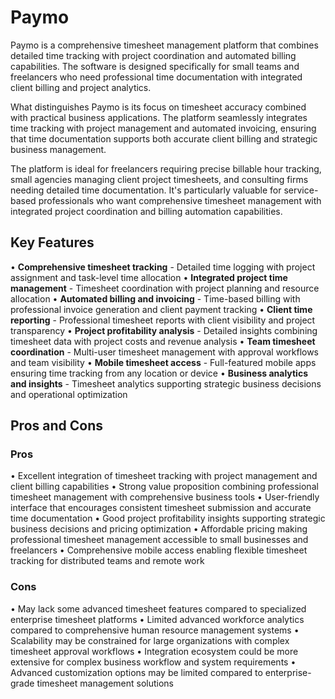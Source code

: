 # Paymo

Paymo is a comprehensive timesheet management platform that combines detailed time tracking with project coordination and automated billing capabilities. The software is designed specifically for small teams and freelancers who need professional time documentation with integrated client billing and project analytics.

What distinguishes Paymo is its focus on timesheet accuracy combined with practical business applications. The platform seamlessly integrates time tracking with project management and automated invoicing, ensuring that time documentation supports both accurate client billing and strategic business management.

The platform is ideal for freelancers requiring precise billable hour tracking, small agencies managing client project timesheets, and consulting firms needing detailed time documentation. It's particularly valuable for service-based professionals who want comprehensive timesheet management with integrated project coordination and billing automation capabilities.

## Key Features

• **Comprehensive timesheet tracking** - Detailed time logging with project assignment and task-level time allocation
• **Integrated project time management** - Timesheet coordination with project planning and resource allocation
• **Automated billing and invoicing** - Time-based billing with professional invoice generation and client payment tracking
• **Client time reporting** - Professional timesheet reports with client visibility and project transparency
• **Project profitability analysis** - Detailed insights combining timesheet data with project costs and revenue analysis
• **Team timesheet coordination** - Multi-user timesheet management with approval workflows and team visibility
• **Mobile timesheet access** - Full-featured mobile apps ensuring time tracking from any location or device
• **Business analytics and insights** - Timesheet analytics supporting strategic business decisions and operational optimization

## Pros and Cons

### Pros
• Excellent integration of timesheet tracking with project management and client billing capabilities
• Strong value proposition combining professional timesheet management with comprehensive business tools
• User-friendly interface that encourages consistent timesheet submission and accurate time documentation
• Good project profitability insights supporting strategic business decisions and pricing optimization
• Affordable pricing making professional timesheet management accessible to small businesses and freelancers
• Comprehensive mobile access enabling flexible timesheet tracking for distributed teams and remote work

### Cons
• May lack some advanced timesheet features compared to specialized enterprise timesheet platforms
• Limited advanced workforce analytics compared to comprehensive human resource management systems
• Scalability may be constrained for large organizations with complex timesheet approval workflows
• Integration ecosystem could be more extensive for complex business workflow and system requirements
• Advanced customization options may be limited compared to enterprise-grade timesheet management solutions
